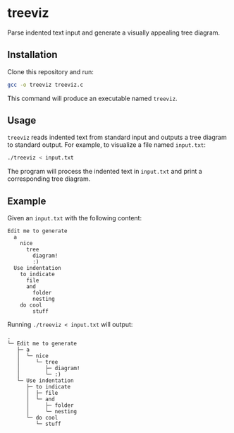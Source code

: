# treeviz

Parse indented text input and generate a visually appealing tree diagram.

## Installation

Clone this repository and run:

```bash
gcc -o treeviz treeviz.c
```

This command will produce an executable named `treeviz`.

## Usage

`treeviz` reads indented text from standard input and outputs a tree diagram to standard output. For example, to visualize a file named `input.txt`:

```bash
./treeviz < input.txt
```

The program will process the indented text in `input.txt` and print a corresponding tree diagram.

## Example

Given an `input.txt` with the following content:

```
Edit me to generate
  a
    nice
      tree
        diagram!
        :)
  Use indentation
    to indicate
      file
      and
        folder
        nesting
    do cool
        stuff
```

Running `./treeviz < input.txt` will output:

```
.
└─ Edit me to generate
   ├─ a
   │  └─ nice
   │     └─ tree
   │        ├─ diagram!
   │        └─ :)
   └─ Use indentation
      ├─ to indicate
      │  ├─ file
      │  └─ and
      │     ├─ folder
      │     └─ nesting
      └─ do cool
         └─ stuff
```

